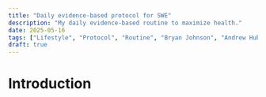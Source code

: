 ```yaml
---
title: "Daily evidence-based protocol for SWE"
description: "My daily evidence-based routine to maximize health."
date: 2025-05-16
tags: ["Lifestyle", "Protocol", "Routine", "Bryan Johnson", "Andrew Huberman"]
draft: true
---
```



# Introduction